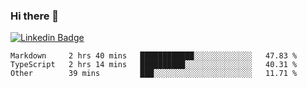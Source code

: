 ### Hi there 👋

[![Linkedin Badge](https://img.shields.io/badge/-Adroaldo%20Pagliari-6633cc?style=flat-square&logo=Linkedin&logoColor=white&link=https://www.linkedin.com/in/adroaldo-pagliari-5856363b/)](https://www.linkedin.com/in/adroaldo-pagliari-5856363b/)

<!--
**adroaldopagliari/adroaldopagliari** is a ✨ _special_ ✨ repository because its `README.md` (this file) appears on your GitHub profile.

Here are some ideas to get you started:

- 🔭 I’m currently working on ...
- 🌱 I’m currently learning ...
- 👯 I’m looking to collaborate on ...
- 🤔 I’m looking for help with ...
- 💬 Ask me about ...
- 📫 How to reach me: ...
- 😄 Pronouns: ...
- ⚡ Fun fact: ...
-->

<!--START_SECTION:waka-->
```text
Markdown     2 hrs 40 mins   ████████████░░░░░░░░░░░░░   47.83 % 
TypeScript   2 hrs 14 mins   ██████████░░░░░░░░░░░░░░░   40.31 % 
Other        39 mins         ███░░░░░░░░░░░░░░░░░░░░░░   11.71 % 
```
<!--END_SECTION:waka-->
